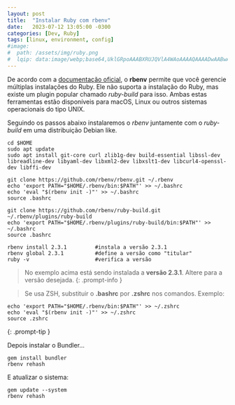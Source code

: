 ```yaml
---
layout: post
title:  "Instalar Ruby com rbenv"
date:   2023-07-12 13:05:00 -0300
categories: [Dev, Ruby]
tags: [linux, environment, config]
#image:
#  path: /assets/img/ruby.png
#  lqip: data:image/webp;base64,UklGRpoAAABXRUJQVlA4WAoAAAAQAAAADwAABwAAQUxQSDIAAAARL0AmbZurmr57yyIiqE8oiG0bejIYEQTgqiDA9vqnsUSI6H+oAERp2HZ65qP/VIAWAFZQOCBCAAAA8AEAnQEqEAAIAAVAfCWkAALp8sF8rgRgAP7o9FDvMCkMde9PK7euH5M1m6VWoDXf2FkP3BqV0ZYbO6NA/VFIAAAA
---
```


De acordo com a [documentação oficial](https://www.ruby-lang.org/pt/documentation/installation/#rbenv), o **rbenv** permite que você gerencie múltiplas instalações do Ruby. Ele não suporta a instalação do Ruby, mas existe um plugin popular chamado *ruby-build* para isso. Ambas estas ferramentas estão disponíveis para macOS, Linux ou outros sistemas operacionais do tipo UNIX.

Seguindo os passos abaixo instalaremos o *rbenv* juntamente com o *ruby-build* em uma distribuição Debian like.


```shell
cd $HOME
sudo apt update 
sudo apt install git-core curl zlib1g-dev build-essential libssl-dev libreadline-dev libyaml-dev libxml2-dev libxslt1-dev libcurl4-openssl-dev libffi-dev

git clone https://github.com/rbenv/rbenv.git ~/.rbenv
echo 'export PATH="$HOME/.rbenv/bin:$PATH"' >> ~/.bashrc
echo 'eval "$(rbenv init -)"' >> ~/.bashrc
source .bashrc

git clone https://github.com/rbenv/ruby-build.git ~/.rbenv/plugins/ruby-build
echo 'export PATH="$HOME/.rbenv/plugins/ruby-build/bin:$PATH"' >> ~/.bashrc
source .bashrc

rbenv install 2.3.1         #instala a versão 2.3.1 
rbenv global 2.3.1          #define a versão como "titular"
ruby -v                     #verifica a versão
```

> No exemplo acima está sendo instalada a **versão 2.3.1**. Altere para a versão desejada.
{: .prompt-info }

> Se usa ZSH, substituir o **.bashrc** por **.zshrc** nos comandos. Exemplo:
```shell
echo 'export PATH="$HOME/.rbenv/bin:$PATH"' >> ~/.zshrc
echo 'eval "$(rbenv init -)"' >> ~/.zshrc
source .zshrc
```
{: .prompt-tip }



Depois instalar o Bundler...
```shell
gem install bundler
rbenv rehash
````

E atualizar o sistema:
```shell
gem update --system
rbenv rehash
````